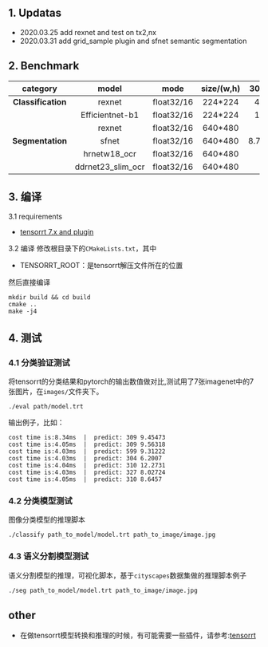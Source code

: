 ## 1. Updatas
- 2020.03.25 add rexnet and test on tx2,nx
- 2020.03.31 add grid_sample plugin and sfnet semantic segmentation

## 2. Benchmark

|      category      |       model       |    mode    | size/(w,h) |  3080/ms  |    nx/ms     |    tx2/ms    |                                url                                |
| :----------------: | :---------------: | :--------: | :--------: | :-------: | :----------: | :----------: | :---------------------------------------------------------------: |
| **Classification** |      rexnet       | float32/16 |  224*224   |  4.04/~   |    ~/8.9     |   ~/25.69    |            [rexnet](https://github.com/clovaai/rexnet)            |
|                    |  Efficientnet-b1  | float32/16 |  224*224   |  1.91/~   |      ~       |      ~       | [Efficientnet](https://github.com/lukemelas/EfficientNet-PyTorch) |
|                    |      rexnet       | float32/16 |  640*480   |           |    ~/36.6    |   ~/79.27    |            [rexnet](https://github.com/clovaai/rexnet)            |
|  **Segmentation**  |       sfnet       | float32/16 |  640*480   | 8.79/2.71 | 109.74/50.03 | 150.87/99.57 |            [sfnet](https://github.com/lxtGH/SFSegNets)            |
|                    |   hrnetw18_ocr    | float32/16 |  640*480   |     ~     |   ~/65.565   |   ~/183.81   | [hrnet_ocr](https://github.com/HRNet/HRNet-Semantic-Segmentation) |
|                    | ddrnet23_slim_ocr | float32/16 |  640*480   |     ~     |   ~/17.805   |   ~/47.41    |           [ddrnet](https://github.com/ydhongHIT/DDRNet)           |


## 3. 编译

3.1 requirements
- [tensorrt 7.x and plugin](https://github.com/chenjun2hao/TensorRT/tree/release/7.2)

3.2 编译
修改根目录下的`CMakeLists.txt`，其中
- TENSORRT_ROOT：是tensorrt解压文件所在的位置

然后直接编译
```
mkdir build && cd build
cmake ..
make -j4
```

## 4. 测试
### 4.1 分类验证测试
将tensorrt的分类结果和pytorch的输出数值做对比,测试用了7张imagenet中的7张图片，在`images/`文件夹下。

```
./eval path/model.trt
```
输出例子，比如：
```
cost time is:8.34ms  |  predict: 309 9.45473
cost time is:4.05ms  |  predict: 309 9.56318
cost time is:4.03ms  |  predict: 599 9.31222
cost time is:4.03ms  |  predict: 304 6.2007
cost time is:4.04ms  |  predict: 310 12.2731
cost time is:4.03ms  |  predict: 327 8.02724
cost time is:4.05ms  |  predict: 310 8.6457
```

### 4.2 分类模型测试

图像分类模型的推理脚本

```
./classify path_to_model/model.trt path_to_image/image.jpg
```

### 4.3 语义分割模型测试

语义分割模型的推理，可视化脚本，基于`cityscapes`数据集做的推理脚本例子

```bash
./seg path_to_model/model.trt path_to_image/image.jpg
```

## other
- 在做tensorrt模型转换和推理的时候，有可能需要一些插件，请参考:[tensorrt](https://github.com/chenjun2hao/TensorRT/tree/release/7.2)